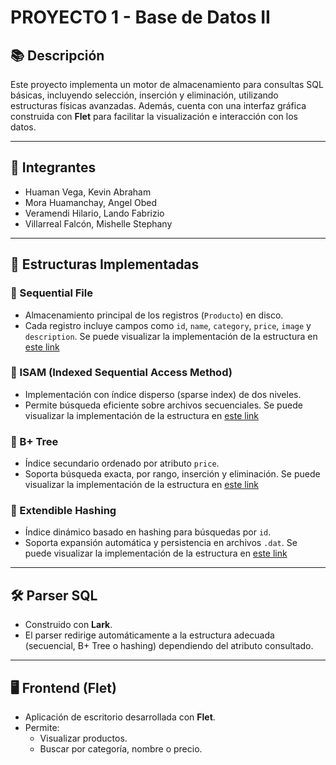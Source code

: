 # PROYECTO 1 - Base de Datos II

## 📚 Descripción
Este proyecto implementa un motor de almacenamiento para consultas SQL básicas, incluyendo selección, inserción y eliminación, utilizando estructuras físicas avanzadas. Además, cuenta con una interfaz gráfica construida con **Flet** para facilitar la visualización e interacción con los datos.

---

## 👥 Integrantes
- Huaman Vega, Kevin Abraham
- Mora Huamanchay, Angel Obed
- Veramendi Hilario, Lando Fabrizio
- Villarreal Falcón, Mishelle Stephany

---

## 🧱 Estructuras Implementadas

### 📌 Sequential File
- Almacenamiento principal de los registros (`Producto`) en disco.
- Cada registro incluye campos como `id`, `name`, `category`, `price`, `image` y `description`.
Se puede visualizar la implementación de la estructura en [este link](https://github.com/AngelMoraH/proyecto1_bd2/blob/main/backend/algoritmos/sequential.py)


### 📌 ISAM (Indexed Sequential Access Method)
- Implementación con índice disperso (sparse index) de dos niveles.
- Permite búsqueda eficiente sobre archivos secuenciales.
Se puede visualizar la implementación de la estructura en [este link](https://github.com/AngelMoraH/proyecto1_bd2/blob/main/backend/algoritmos)

### 📌 B+ Tree
- Índice secundario ordenado por atributo `price`.
- Soporta búsqueda exacta, por rango, inserción y eliminación.
Se puede visualizar la implementación de la estructura en [este link](https://github.com/AngelMoraH/proyecto1_bd2/blob/main/backend/algoritmos/bplus_tree.py)

### 📌 Extendible Hashing
- Índice dinámico basado en hashing para búsquedas por `id`.
- Soporta expansión automática y persistencia en archivos `.dat`.
Se puede visualizar la implementación de la estructura en [este link](https://github.com/AngelMoraH/proyecto1_bd2/blob/main/backend/algoritmos/extendible_hashing.py)

---

## 🛠️ Parser SQL
- Construido con **Lark**.
- El parser redirige automáticamente a la estructura adecuada (secuencial, B+ Tree o hashing) dependiendo del atributo consultado.

---

## 🖥️ Frontend (Flet)
- Aplicación de escritorio desarrollada con **Flet**.
- Permite:
  - Visualizar productos.
  - Buscar por categoría, nombre o precio.
